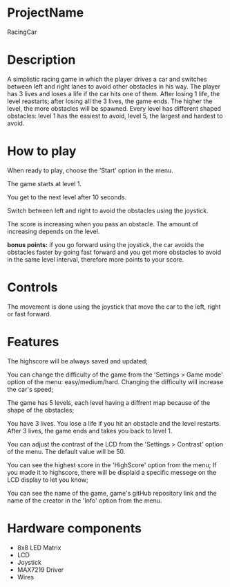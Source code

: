 # ProjectName 
RacingCar

# Description
A simplistic racing game in which the player drives a car and switches between left and right lanes to avoid other 
obstacles in his way. The player has 3 lives and loses a life if the car hits one of them. After losing 1 life, the
level reastarts; after losing all the 3 lives, the game ends. The higher the level, the more obstacles will be spawned. Every level has different shaped obstacles: level 1 has the easiest to avoid, level 5, the largest and hardest to avoid.


# How to play
When ready to play, choose the 'Start' option in the menu. 

The game starts at level 1. 

You get to the next level after 10 seconds. 

Switch between left and right to avoid the obstacles using the joystick. 

The score is increasing when you pass an obstacle. The amount of increasing depends on the level.

**bonus points:** if you go forward using the joystick, the car avoids the obstacles faster by going fast forward and you get more obstacles to avoid in the same level interval, therefore more points to your score.


# Controls
The movement is done using the joystick that move the car to the left, right or fast forward.


# Features
The highscore will be always saved and updated; 

You can change the difficulty of the game from the 'Settings > Game mode' option of the menu: easy/medium/hard. Changing the difficulty will increase the car's speed;

The game has 5 levels, each level having a diffrent map because of the shape of the obstacles;

You have 3 lives. You lose a life if you hit an obstacle and the level restarts. After 3 lives, the game ends and takes you back to level 1.

You can adjust the contrast of the LCD from the 'Settings > Contrast' option of the menu. The default value will be 50.

You can see the highest score in the 'HighScore' option from the menu; If you made it to highscore, there will be displaid a specific messege on the LCD display to let you know;

You can see the name of the game, game's gitHub repository link and the name of the creator in the 'Info' option from the menu.


# Hardware components
* 8x8 LED Matrix
* LCD
* Joystick
* MAX7219 Driver
* Wires
